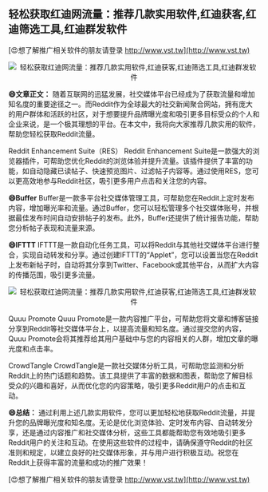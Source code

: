 ## **轻松获取红迪网流量：推荐几款实用软件,红迪获客,红迪筛选工具,红迪群发软件**

[😍想了解推广相关软件的朋友请登录 http://www.vst.tw](http://www.vst.tw)

 <center><img src="https://vst.tw/MP4/tuiguang/png/0.png" alt="轻松获取红迪网流量：推荐几款实用软件,红迪获客,红迪筛选工具,红迪群发软件"></center>

**😄文章正文：**
随着互联网的迅猛发展，社交媒体平台已经成为了获取流量和增加知名度的重要途径之一。而Reddit作为全球最大的社交新闻聚合网站，拥有庞大的用户群体和活跃的社区，对于想要提升品牌曝光度和吸引更多目标受众的个人和企业来说，是一个极其理想的平台。在本文中，我将向大家推荐几款实用的软件，帮助您轻松获取Reddit流量。

Reddit Enhancement Suite（RES）
Reddit Enhancement Suite是一款强大的浏览器插件，可帮助您优化Reddit的浏览体验并提升流量。该插件提供了丰富的功能，如自动隐藏已读帖子、快速预览图片、过滤帖子内容等。通过使用RES，您可以更高效地参与Reddit社区，吸引更多用户点击和关注您的内容。

**😄Buffer**
Buffer是一款多平台社交媒体管理工具，可帮助您在Reddit上定时发布内容，增加曝光率和流量。通过Buffer，您可以轻松管理多个社交媒体账号，并根据最佳发布时间自动安排帖子的发布。此外，Buffer还提供了统计报告功能，帮助您分析帖子表现和流量来源。

**😄IFTTT**
IFTTT是一款自动化任务工具，可以将Reddit与其他社交媒体平台进行整合，实现自动转发和分享。通过创建IFTTT的“Applet”，您可以设置当您在Reddit上发布新帖子时，自动将其分享到Twitter、Facebook或其他平台，从而扩大内容的传播范围，吸引更多流量。

 <center><img src="https://vst.tw/MP4/tuiguang/png/2.png" alt="轻松获取红迪网流量：推荐几款实用软件,红迪获客,红迪筛选工具,红迪群发软件"></center>

Quuu Promote
Quuu Promote是一款内容推广平台，可帮助您将文章和博客链接分享到Reddit等社交媒体平台上，以提高流量和知名度。通过提交您的内容，Quuu Promote会将其推荐给其用户基础中与您的内容相关的人群，增加文章的曝光度和点击率。

CrowdTangle
CrowdTangle是一款社交媒体分析工具，可帮助您监测和分析Reddit上的热门话题和趋势。该工具提供了丰富的数据和图表，帮助您了解目标受众的兴趣和喜好，从而优化您的内容策略，吸引更多Reddit用户的点击和互动。

**😄总结：**
通过利用上述几款实用软件，您可以更加轻松地获取Reddit流量，并提升您的品牌曝光度和知名度。无论是优化浏览体验、定时发布内容、自动转发分享，还是通过内容推广和社交媒体分析，这些工具都能帮助您有效地吸引更多Reddit用户的关注和互动。在使用这些软件的过程中，请确保遵守Reddit的社区准则和规定，以建立良好的社交媒体形象，并与用户进行积极互动。祝您在Reddit上获得丰富的流量和成功的推广效果！

[😍想了解推广相关软件的朋友请登录 http://www.vst.tw](http://www.vst.tw)



